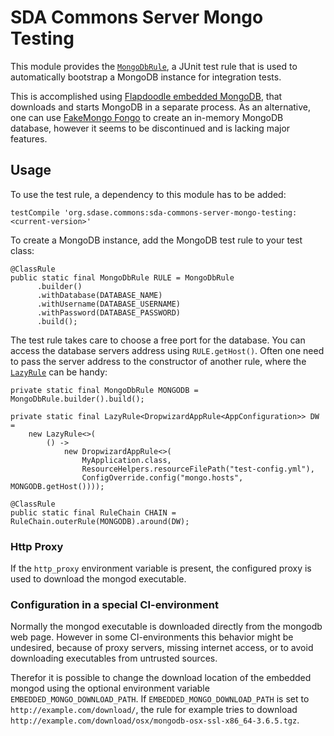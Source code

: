 # SDA Commons Server Mongo Testing

This module provides the [`MongoDbRule`](src/main/java/org/sdase/commons/server/mongo/testing/MongoDbRule.java), 
a JUnit test rule that is used to automatically bootstrap a MongoDB instance for integration tests.

This is accomplished using [Flapdoodle embedded MongoDB](https://github.com/flapdoodle-oss/de.flapdoodle.embed.mongo), 
that downloads and starts MongoDB in a separate process. 
As an alternative, one can use [FakeMongo Fongo](https://github.com/fakemongo/fongo) to create an 
in-memory MongoDB database, however it seems to be discontinued and is lacking major features.

## Usage

To use the test rule, a dependency to this module has to be added:

```
testCompile 'org.sdase.commons:sda-commons-server-mongo-testing:<current-version>'
```

To create a MongoDB instance, add the MongoDB test rule to your test class:

```
@ClassRule
public static final MongoDbRule RULE = MongoDbRule
      .builder()
      .withDatabase(DATABASE_NAME)
      .withUsername(DATABASE_USERNAME)
      .withPassword(DATABASE_PASSWORD)
      .build();
```

The test rule takes care to choose a free port for the database. You can access the database 
servers address using `RULE.getHost()`.
Often one need to pass the server address to the constructor of another rule, where the 
[`LazyRule`](../sda-commons-server-testing/src/main/java/org/sdase/commons/server/testing/LazyRule.java) 
can be handy:

```
private static final MongoDbRule MONGODB = MongoDbRule.builder().build();

private static final LazyRule<DropwizardAppRule<AppConfiguration>> DW =
    new LazyRule<>(
        () ->
            new DropwizardAppRule<>(
                MyApplication.class,
                ResourceHelpers.resourceFilePath("test-config.yml"),
                ConfigOverride.config("mongo.hosts", MONGODB.getHost())));

@ClassRule
public static final RuleChain CHAIN = RuleChain.outerRule(MONGODB).around(DW);
```

### Http Proxy

If the `http_proxy` environment variable is present, the configured proxy is used to download the 
mongod executable.

### Configuration in a special CI-environment

Normally the mongod executable is downloaded directly from the mongodb web page.
However in some CI-environments this behavior might be undesired, because of proxy servers, missing 
internet access, or to avoid downloading executables from untrusted sources.
 
Therefor it is possible to change the download location of the embedded mongod using the optional 
environment variable `EMBEDDED_MONGO_DOWNLOAD_PATH`.
If `EMBEDDED_MONGO_DOWNLOAD_PATH` is set to `http://example.com/download/`, the rule for example 
tries to download `http://example.com/download/osx/mongodb-osx-ssl-x86_64-3.6.5.tgz`.

